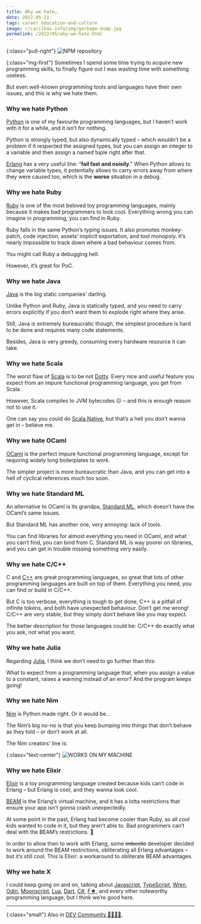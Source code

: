```yaml
---
title: Why we hate…
date: 2022-05-21
tags: career education-and-culture
image: //cacilhas.info/img/garbage-dump.jpg
permalink: /2022/05/why-we-hate.html
---
```

[beam]: https://www.erlang.org/blog/a-brief-beam-primer/
[c++]: https://www.cplusplus.com/
[c#]: https://docs.microsoft.com/en-us/dotnet/csharp/
[dart]: https://dart.dev/
[dev.to]: https://dev.to/cacilhas/why-we-hate-3m8k
[dotty]: https://dotty.epfl.ch/
[elixir]: https://elixir-lang.org/
[erlang]: https://www.erlang.org/
[f*]: https://www.fstar-lang.org/
[java]: https://docs.oracle.com/java/
[javascript]: https://www.javascript.com/
[julia]: https://julialang.org/
[lua]: https://www.lua.org/
[mlton]: http://www.mlton.org/
[moonscript]: https://moonscript.org/
[nim]: https://nim-lang.org/
[ocaml]: https://ocaml.org/
[odin]: https://odin-lang.org/
[python]: https://www.python.org/
[ruby]: https://www.ruby-lang.org/
[scala]: https://scala-lang.org/
[scala-native]: https://scala-native.readthedocs.io/
[typescript]: https://www.typescriptlang.org/
[wren]: https://wren.io/

{:class="pull-right"} <img src="{{{ image }}}" alt="NPM repository"/>

{:class="mg-first"} Sometimes I spend some time trying to acquire new
programming skills, to finally figure out I was wasting time with something
useless.

But even well-known programming tools and languages have their own issues,
and this is why we hate them.


### Why we hate Python

[Python][python] is one of my favourite programming languages, but I haven’t
work with it for a while, and it isn’t for nothing.

Python is strongly typed, but also dynamically typed – which wouldn’t be a
problem if it respected the assigned types, but you can assign an integer to a
variable and then assign a named tuple right after that.

[Erlang][erlang] has a very useful line: “**fail fast and noisily**.” When
Python allows to change variable types, it potentially allows to carry errors
away from where they were caused too, which is the **worse** situation in a
debug.


### Why we hate Ruby

[Ruby][ruby] is one of the most beloved toy programming languages, mainly
because it makes bad programmers to look cool. Everything wrong you can imagine
in programming, you can find in Ruby.

Ruby falls in the same Python’s typing issues. It also promotes monkey-patch,
code injection, assets’ implicit exportation, and tool monopoly. It’s nearly
impossible to track down where a bad behaviour comes from.

You might call Ruby a debugging hell.

However, it’s great for PoC.


### Why we hate Java

[Java][java] is the big static companies’ darling.

Unlike Python and Ruby, Java is statically typed, and you need to carry errors
explicitly if you don’t want them to explode right where they arise.

Still, Java is extremely bureaucratic though, the simplest procedure is hard to
be done and requires many code statements.

Besides, Java is very greedy, consuming every hardware resource it can take.


### Why we hate Scala

The worst flaw of [Scala][scala] is to be not [Dotty][dotty]. Every nice and
useful feature you expect from an impure functional programming language, you
get from Scala.

However, Scala compiles to JVM bytecodes 😖 – and this is enough reason not to
use it.

One can say you could do [Scala Native][scala-native], but that’s a hell you
don’t wanna get in – believe me.


### Why we hate OCaml

[OCaml][ocaml] is the perfect impure functional programming language, except
for requiring widely long boilerplates to work.

The simpler project is more bureaucratic than Java, and you can get into a hell
of cyclical references much too soon.


### Why we hate Standard ML

An alternative to OCaml is its grandpa, [Standard ML][mlton], which doesn’t
have the OCaml’s same issues.

But Standard ML has another one, very annoying: lack of tools.

You can find libraries for almost everything you need in OCaml, and what you
can’t find, you can bind from C. Standard ML is way poorer on libraries, and you
can get in trouble missing something very easily.


### Why we hate C/C++

C and [C++][c++] are great programming languages, so great that lots of other
programming languages are built on top of them. Everything you need, you can
find or build in C/C++.

But C is too verbose, everything is tough to get done, C++ is a pitfall of
infinite tokens, and both have unexpected behaviour. Don’t get me wrong! C/C++
are very stable, but they simply don’t behave like you may expect.

The better description for those languages could be: C/C++ do exactly what you
ask, not what you want.


### Why we hate Julia

Regarding [Julia][julia], I think we don’t need to go further than this:

What to expect from a programming language that, when you assign a value to a
constant, raises a warning instead of an error? And the program keeps going!


### Why we hate Nim

[Nim][nim] is Python made right. Or it would be…

The Nim’s big no-no is that you keep bumping into things that don’t behave as
they told – or don’t work at all.

The Nim creators’ line is:

{:class="text-center"} <img src="{{{ cacilhas.url }}}/img/works-on-my-machine.png" alt="WORKS ON MY MACHINE"/>


### Why we hate Elixir

[Elixir][elixir] is a toy programming language created because kids can’t code
in Erlang – but Erlang is cool, and they wanna look cool.

[BEAM][beam] is the Erlang’s virtual machine, and it has a lotta restrictions
that ensure your app isn’t gonna crash unexpectedly.

At some point in the past, Erlang had become cooler than Ruby, so all cool kids
wanted to code in it, but they aren’t able to. Bad programmers can’t deal with
the BEAM’s restrictions. 🤷

In order to allow then to work with Erlang, some ~~imbecile~~ developer decided
to work around the BEAM restrictions, obliterating all Erlang advantages – but
it’s still cool. This is Elixir: a workaround to obliterate BEAM advantages.


### Why we hate X

I could keep going on and on, talking about [Javascript][javascript],
[TypeScript][typescript], [Wren][wren], [Odin][odin], [Moonscript][moonscript],
[Lua][lua], [Dart][dart], [C#][c#], [F★][f*], and every other noteworthy
programming language, but I think we’re good here.


-----

{:class="small"} Also in [DEV Community 👩‍💻👨‍💻][dev.to].
